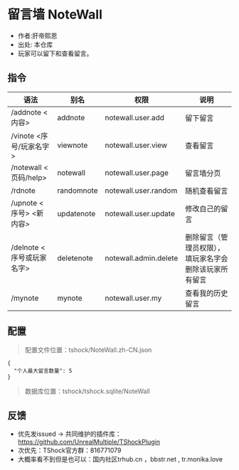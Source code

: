 # 留言墙 NoteWall

- 作者:肝帝熙恩
- 出处: 本仓库
- 玩家可以留下和查看留言。

## 指令

| 语法       | 别名                      | 权限                   | 说明                   |
|------------|---------------------------|------------------------|------------------------|
| /addnote <内容>      | addnote              | notewall.user.add      | 留下留言               |
| /vinote <序号/玩家名字>  | viewnote       | notewall.user.view     | 查看留言               |
| /notewall <页码/help>   | notewall                  | notewall.user.page     | 留言墙分页             |
| /rdnote   | randomnote        | notewall.user.random   | 随机查看留言           |
| /upnote <序号> <新内容>  | updatenote       | notewall.user.update   | 修改自己的留言         |
| /delnote <序号或玩家名字>  | deletenote       | notewall.admin.delete  | 删除留言（管理员权限），填玩家名字会删除该玩家所有留言 |
| /mynote   | mynote                    | notewall.user.my       | 查看我的历史留言       |

## 配置

> 配置文件位置：tshock/NoteWall.zh-CN.json
```json5
{
  "个人最大留言数量": 5
}
```
> 数据库位置：tshock/tshock.sqlite/NoteWall


## 反馈
- 优先发issued -> 共同维护的插件库：https://github.com/UnrealMultiple/TShockPlugin
- 次优先：TShock官方群：816771079
- 大概率看不到但是也可以：国内社区trhub.cn ，bbstr.net , tr.monika.love
